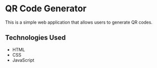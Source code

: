 # QR Code Generator

This is a simple web application that allows users to generate QR codes.

## Technologies Used
- HTML
- CSS
- JavaScript
